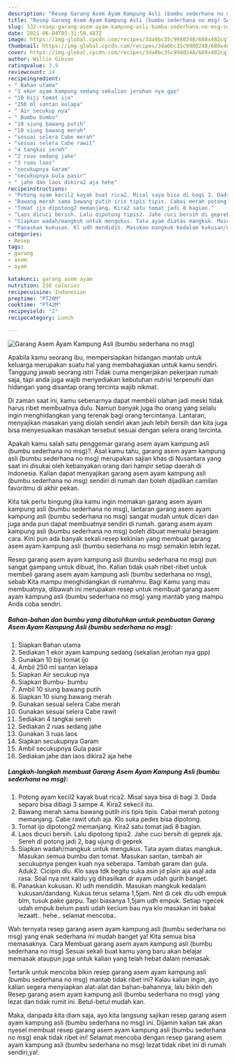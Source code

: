 ```yaml
---
description: "Resep Garang Asem Ayam Kampung Asli (bumbu sederhana no msg) Sederhana Untuk Jualan"
title: "Resep Garang Asem Ayam Kampung Asli (bumbu sederhana no msg) Sederhana Untuk Jualan"
slug: 332-resep-garang-asem-ayam-kampung-asli-bumbu-sederhana-no-msg-sederhana-untuk-jualan
date: 2021-06-04T05:31:50.487Z
image: https://img-global.cpcdn.com/recipes/3da0bc35c9980248/680x482cq70/garang-asem-ayam-kampung-asli-bumbu-sederhana-no-msg-foto-resep-utama.jpg
thumbnail: https://img-global.cpcdn.com/recipes/3da0bc35c9980248/680x482cq70/garang-asem-ayam-kampung-asli-bumbu-sederhana-no-msg-foto-resep-utama.jpg
cover: https://img-global.cpcdn.com/recipes/3da0bc35c9980248/680x482cq70/garang-asem-ayam-kampung-asli-bumbu-sederhana-no-msg-foto-resep-utama.jpg
author: Willie Gibson
ratingvalue: 3.9
reviewcount: 14
recipeingredient:
- " Bahan utama"
- "1 ekor ayam kampung sedang sekalian jerohan nya gpp"
- "10 biji tomat ijo"
- "250 ml santan kelapa"
- " Air secukup nya"
- " Bumbu bumbu"
- "10 siung bawang putih"
- "10 siung bawang merah"
- "sesuai selera Cabe merah"
- "sesuai selera Cabe rawit"
- "4 tangkai sereh"
- "2 ruas sedang jahe"
- "3 ruas laos"
- "secukupnya Garam"
- "secukupnya Gula pasir"
- " jahe dan laos dikira2 aja hehe"
recipeinstructions:
- "Potong ayam kecil2 kayak buat rica2. Misal saya bisa di bagi 3. Dada separo bisa dibagi 3 sampe 4. Kira2 sekecil itu."
- "Bawang merah sama bawang putih iris tipis tipis. Cabai merah potong memanjang. Cabe rawit utuh aja. Klo suka pedes bisa dipotong."
- "Tomat ijo dipotong2 memanjang. Kira2 satu tomat jadi 8 bagian."
- "Laos dicuci bersih. Lalu dipotong tipis2. Jahe cuci bersih di geprek aja. Sereh di potong jadi 2, bag ujung di geprek"
- "Siapkan wadah/mangkuk untuk mengukus. Tata ayam diatas mangkuk. Masukan semua bumbu dan tomat. Masukan santan, tambah air secukupnya pengen kuah nya seberapa. Tambah garam dan gula. Aduk2. Cicipin dlu. Klo saya tdk begitu suka asin jd plain aja asal ada rasa. Soal nya nnt kaldu yg dihasilkan dr ayam udah gurih banget."
- "Panaskan kukusan. Kl udh mendidih. Masukan mangkuk kedalam kukusan/dandang. Kukus terus selama 1,5jam. Nnt di cek dlu udh empuk blm, tusuk pake garpu. Tapi biasanya 1,5jam udh empuk. Setiap ngecek udah empuk belum pasti udah kecium bau nya klo masakan ini bakal lezaatt.. hehe.. selamat mencoba.."
categories:
- Resep
tags:
- garang
- asem
- ayam

katakunci: garang asem ayam 
nutrition: 238 calories
recipecuisine: Indonesian
preptime: "PT20M"
cooktime: "PT42M"
recipeyield: "2"
recipecategory: Lunch

---
```



![Garang Asem Ayam Kampung Asli (bumbu sederhana no msg)](https://img-global.cpcdn.com/recipes/3da0bc35c9980248/680x482cq70/garang-asem-ayam-kampung-asli-bumbu-sederhana-no-msg-foto-resep-utama.jpg)

Apabila kamu seorang ibu, mempersiapkan hidangan mantab untuk keluarga merupakan suatu hal yang membahagiakan untuk kamu sendiri. Tanggung jawab seorang istri Tidak cuma mengerjakan pekerjaan rumah saja, tapi anda juga wajib menyediakan kebutuhan nutrisi terpenuhi dan hidangan yang disantap orang tercinta wajib nikmat.

Di zaman  saat ini, kamu sebenarnya dapat membeli olahan jadi meski tidak harus ribet membuatnya dulu. Namun banyak juga lho orang yang selalu ingin menghidangkan yang terenak bagi orang tercintanya. Lantaran, menyajikan masakan yang diolah sendiri akan jauh lebih bersih dan kita juga bisa menyesuaikan masakan tersebut sesuai dengan selera orang tercinta. 



Apakah kamu salah satu penggemar garang asem ayam kampung asli (bumbu sederhana no msg)?. Asal kamu tahu, garang asem ayam kampung asli (bumbu sederhana no msg) merupakan sajian khas di Nusantara yang saat ini disukai oleh kebanyakan orang dari hampir setiap daerah di Indonesia. Kalian dapat menyajikan garang asem ayam kampung asli (bumbu sederhana no msg) sendiri di rumah dan boleh dijadikan camilan favoritmu di akhir pekan.

Kita tak perlu bingung jika kamu ingin memakan garang asem ayam kampung asli (bumbu sederhana no msg), lantaran garang asem ayam kampung asli (bumbu sederhana no msg) sangat mudah untuk dicari dan juga anda pun dapat membuatnya sendiri di rumah. garang asem ayam kampung asli (bumbu sederhana no msg) boleh dibuat memalui beragam cara. Kini pun ada banyak sekali resep kekinian yang membuat garang asem ayam kampung asli (bumbu sederhana no msg) semakin lebih lezat.

Resep garang asem ayam kampung asli (bumbu sederhana no msg) pun sangat gampang untuk dibuat, lho. Kalian tidak usah ribet-ribet untuk membeli garang asem ayam kampung asli (bumbu sederhana no msg), sebab Kita mampu menghidangkan di rumahmu. Bagi Kamu yang mau membuatnya, dibawah ini merupakan resep untuk membuat garang asem ayam kampung asli (bumbu sederhana no msg) yang mantab yang mampu Anda coba sendiri.

<!--inarticleads1-->

##### Bahan-bahan dan bumbu yang dibutuhkan untuk pembuatan Garang Asem Ayam Kampung Asli (bumbu sederhana no msg):

1. Siapkan  Bahan utama
1. Sediakan 1 ekor ayam kampung sedang (sekalian jerohan nya gpp)
1. Gunakan 10 biji tomat ijo
1. Ambil 250 ml santan kelapa
1. Siapkan  Air secukup nya
1. Siapkan  Bumbu- bumbu
1. Ambil 10 siung bawang putih
1. Siapkan 10 siung bawang merah
1. Gunakan sesuai selera Cabe merah
1. Gunakan sesuai selera Cabe rawit
1. Sediakan 4 tangkai sereh
1. Sediakan 2 ruas sedang jahe
1. Gunakan 3 ruas laos
1. Siapkan secukupnya Garam
1. Ambil secukupnya Gula pasir
1. Sediakan  jahe dan laos dikira2 aja hehe




<!--inarticleads2-->

##### Langkah-langkah membuat Garang Asem Ayam Kampung Asli (bumbu sederhana no msg):

1. Potong ayam kecil2 kayak buat rica2. Misal saya bisa di bagi 3. Dada separo bisa dibagi 3 sampe 4. Kira2 sekecil itu.
1. Bawang merah sama bawang putih iris tipis tipis. Cabai merah potong memanjang. Cabe rawit utuh aja. Klo suka pedes bisa dipotong.
1. Tomat ijo dipotong2 memanjang. Kira2 satu tomat jadi 8 bagian.
1. Laos dicuci bersih. Lalu dipotong tipis2. Jahe cuci bersih di geprek aja. Sereh di potong jadi 2, bag ujung di geprek
1. Siapkan wadah/mangkuk untuk mengukus. Tata ayam diatas mangkuk. Masukan semua bumbu dan tomat. Masukan santan, tambah air secukupnya pengen kuah nya seberapa. Tambah garam dan gula. Aduk2. Cicipin dlu. Klo saya tdk begitu suka asin jd plain aja asal ada rasa. Soal nya nnt kaldu yg dihasilkan dr ayam udah gurih banget.
1. Panaskan kukusan. Kl udh mendidih. Masukan mangkuk kedalam kukusan/dandang. Kukus terus selama 1,5jam. Nnt di cek dlu udh empuk blm, tusuk pake garpu. Tapi biasanya 1,5jam udh empuk. Setiap ngecek udah empuk belum pasti udah kecium bau nya klo masakan ini bakal lezaatt.. hehe.. selamat mencoba..




Wah ternyata resep garang asem ayam kampung asli (bumbu sederhana no msg) yang enak sederhana ini mudah banget ya! Kita semua bisa memasaknya. Cara Membuat garang asem ayam kampung asli (bumbu sederhana no msg) Sesuai sekali buat kamu yang baru akan belajar memasak ataupun juga untuk kalian yang telah hebat dalam memasak.

Tertarik untuk mencoba bikin resep garang asem ayam kampung asli (bumbu sederhana no msg) mantab tidak ribet ini? Kalau kalian ingin, ayo kalian segera menyiapkan alat-alat dan bahan-bahannya, lalu bikin deh Resep garang asem ayam kampung asli (bumbu sederhana no msg) yang lezat dan tidak rumit ini. Betul-betul mudah kan. 

Maka, daripada kita diam saja, ayo kita langsung sajikan resep garang asem ayam kampung asli (bumbu sederhana no msg) ini. Dijamin kalian tak akan nyesel membuat resep garang asem ayam kampung asli (bumbu sederhana no msg) enak tidak ribet ini! Selamat mencoba dengan resep garang asem ayam kampung asli (bumbu sederhana no msg) lezat tidak ribet ini di rumah sendiri,ya!.

